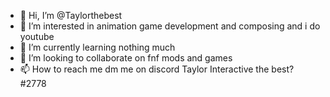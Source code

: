 - 👋 Hi, I’m @Taylorthebest
- 👀 I’m interested in animation game development and composing and i do youtube
- 🌱 I’m currently learning nothing much
- 💞️ I’m looking to collaborate on fnf mods and games
- 📫 How to reach me dm me on discord Taylor Interactive the best?
#2778


<!---
Taylorthebest/Taylorthebest is a ✨ special ✨ repository because its `README.md` (this file) appears on your GitHub profile.
You can click the Preview link to take a look at your changes.
--->
